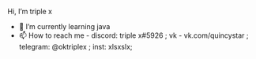 Hi, I’m triple x
- 🌱 I’m currently learning java
- 📫 How to reach me - discord: triple x#5926 ; vk - vk.com/quincystar ; telegram: @oktriplex ; inst: xlsxslx;
